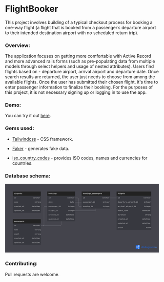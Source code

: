 <h1 style="margin-top: 0px;">FlightBooker</h1>

<p>This project involves building of a typical checkout process for booking a one-way flight (a flight that is booked from a passenger’s departure airport to their intended destination airport with no scheduled return trip).</p>

### Overview:

The application focuses on getting more comfortable with Active Record and more advanced rails forms (such as pre-populating data from multiple models through select helpers and usage of nested attributes). Users find flights based on - departure airport, arrival airport and departure date. Once search results are returned, the user just needs to choose from among the available flights. Once the user has submitted their chosen flight, it's time to enter passenger information to finalize their booking. For the purposes of this project, it is not necessary signing up or logging in to use the app.

### Demo:

You can try it out [here](https://enigmatic-refuge-15880.herokuapp.com/).

### Gems used:

- [Tailwindcss](https://tailwindcss.com/) - CSS framework.

- [Faker](https://github.com/faker-ruby/faker) - generates fake data.

- [iso_country_codes](https://github.com/alexrabarts/iso_country_codes) - provides ISO codes, names and currencies for countries.

### Database schema:

![db schema](schema_example/database_schema.png)


### Contributing:

Pull requests are welcome.
